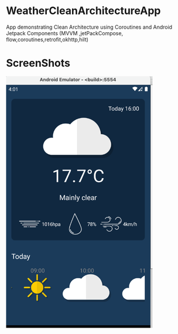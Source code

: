 # WeatherCleanArchitectureApp

App demonstrating Clean Architecture using Coroutines and Android Jetpack Components (MVVM ,jetPackCompose, flow,coroutines,retrofit,okhttp,hilt)

# ScreenShots

<p float="left">
  <img src="/screenShot/screen1.png" width="400" />
</p>
